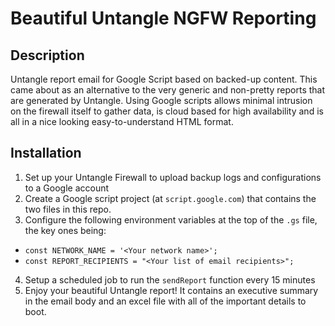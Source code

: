 # Beautiful Untangle NGFW Reporting

## Description
Untangle report email for Google Script based on backed-up content.
This came about as an alternative to the very generic and non-pretty
reports that are generated by Untangle.
Using Google scripts allows minimal intrusion on the firewall itself to gather data, is cloud based for high availability and is all in a nice looking easy-to-understand HTML format.

## Installation
1. Set up your Untangle Firewall to upload backup logs and configurations to a Google account
2. Create a Google script project (at `script.google.com`) that contains the two files in this repo.
3. Configure the following environment variables at the top of the `.gs` file, the key ones being:
  * `const NETWORK_NAME = '<Your network name>';`
  * `const REPORT_RECIPIENTS = "<Your list of email recipients>";`
4. Setup a scheduled job to run the `sendReport` function every 15 minutes
5. Enjoy your beautiful Untangle report! It contains an executive summary in the email body and 
an excel file with all of the important details to boot. 
